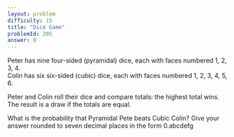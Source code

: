 ```yaml
---
layout: problem
difficulty: 15
title: "Dice Game"
problemId: 205
answer: 0
---
```

Peter has nine four-sided (pyramidal) dice, each with faces numbered 1, 2, 3, 4.  
 Colin has six six-sided (cubic) dice, each with faces numbered 1, 2, 3, 4, 5, 6.

Peter and Colin roll their dice and compare totals: the highest total wins. The result is a draw if the totals are equal.

What is the probability that Pyramidal Pete beats Cubic Colin? Give your answer rounded to seven decimal places in the form 0.abcdefg